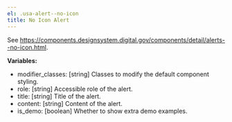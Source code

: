 ```yaml
---
el: .usa-alert--no-icon
title: No Icon Alert
---
```

See
https://components.designsystem.digital.gov/components/detail/alerts--no-icon.html.

__Variables:__
* modifier_classes: [string] Classes to modify the default component styling.
* role: [string] Accessible role of the alert.
* title: [string] Title of the alert.
* content: [string] Content of the alert.
* is_demo: [boolean] Whether to show extra demo examples.
